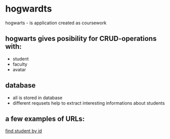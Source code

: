 # hogwardts
hogwarts - is application created as coursework
## hogwarts gives posibility for CRUD-operations with:
* student
* faculty
* avatar
## database
* all is stored in database
* different requsets help to extract interesting informations about students
## a few examples of URLs:
[find student by id](http://localhost:8080/student/ "add student id")
